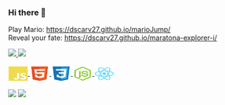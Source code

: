 ### Hi there 👋

Play Mario: https://dscarv27.github.io/marioJump/ <br>
Reveal your fate: https://dscarv27.github.io/maratona-explorer-i/ 

<div>
<a href="https://github.com/dscarv27">
<img height="160em" src="https://github-readme-stats.vercel.app/api/top-langs/?username=dscarv27&layout=compact&langs_count=7&theme=dracula"/>
<img height="160em" src="https://github-readme-stats.vercel.app/api?username=dscarv27&show_icons=true&theme=dracula&include_all_commits=true&count_private=true"/>
</div>

<div style="display: inline_block justify-content: center">
  <br>
  <img align="center" alt="dscarv27-Js" height="30" width="40" title="Javascript" src="https://raw.githubusercontent.com/devicons/devicon/master/icons/javascript/javascript-plain.svg">
  <img align="center" alt="dscarv27-HTML" height="30" width="40" title="HTML" src="https://raw.githubusercontent.com/devicons/devicon/master/icons/html5/html5-original.svg">
  <img align="center" alt="dscarv27-CSS" height="30" width="40" title="CSS" src="https://raw.githubusercontent.com/devicons/devicon/master/icons/css3/css3-original.svg">
   <img align="center" alt="dscarv27-NodeJS" height="30" width="40" title="Node JS" src="https://raw.githubusercontent.com/devicons/devicon/master/icons/nodejs/nodejs-original.svg">
  <img align="center" alt="dscarv27-React" height="30" width="40" title="React" src="https://raw.githubusercontent.com/devicons/devicon/master/icons/react/react-original.svg">
</div>
<br>
<div>
<a href = "mailto:contato@dscarv27"><img src="https://img.shields.io/badge/Gmail-D14836?style=for-the-badge&logo=gmail&logoColor=white" target="_blank"></a>
<a href="https://www.linkedin.com/in/dscarv27" target="_blank"><img src="https://img.shields.io/badge/-LinkedIn-%230077B5?style=for-the-badge&logo=linkedin&logoColor=white" target="_blank"></a>   
</div>

<!-- 
- 🔭 I’m currently working on ...
- 🌱 I’m currently learning fullstack skills
- 👯 I’m looking to collaborate on ...
- 🤔 I’m looking for help with how to program metaverso in projects
- 💬 Ask me about ...
- 📫 How to reach me: look for dscarv27 on twitter and linkedin
- 😄 Pronouns: he/him
- ⚡ Fun fact: i studied history before i started programming -->
